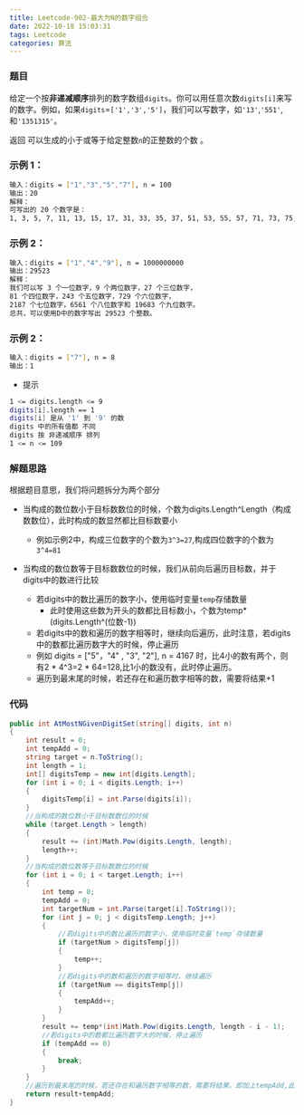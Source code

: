 ```yaml
---
title: Leetcode-902-最大为N的数字组合
date: 2022-10-18 15:03:31
tags: Leetcode
categories: 算法
---
```


### 题目
给定一个按**非递减顺序**排列的数字数组`digits`。你可以用任意次数`digits[i]`来写的数字。例如，如果`digits`=`['1','3','5']`，我们可以写数字，如`'13'`,`'551'`, 和`'1351315'`。

返回 可以生成的小于或等于给定整数`n`的正整数的个数 。

<!--more-->

### 示例 1：
~~~bash
输入：digits = ["1","3","5","7"], n = 100
输出：20
解释：
可写出的 20 个数字是：
1, 3, 5, 7, 11, 13, 15, 17, 31, 33, 35, 37, 51, 53, 55, 57, 71, 73, 75, 77.
~~~

### 示例 2：
~~~bash
输入：digits = ["1","4","9"], n = 1000000000
输出：29523
解释：
我们可以写 3 个一位数字，9 个两位数字，27 个三位数字，
81 个四位数字，243 个五位数字，729 个六位数字，
2187 个七位数字，6561 个八位数字和 19683 个九位数字。
总共，可以使用D中的数字写出 29523 个整数。
~~~

### 示例 2：
~~~bash
输入：digits = ["7"], n = 8
输出：1
~~~

- 提示
~~~bash
1 <= digits.length <= 9
digits[i].length == 1
digits[i] 是从 '1' 到 '9' 的数
digits 中的所有值都 不同 
digits 按 非递减顺序 排列
1 <= n <= 109
~~~

### 解题思路
根据题目意思，我们将问题拆分为两个部分
- 当构成的数位数小于目标数数位的时候，个数为digits.Length^Length（构成数数位），此时构成的数显然都比目标数要小
    - 例如示例2中，构成三位数字的个数为`3^3=27`,构成四位数字的个数为`3^4=81`

- 当构成的数位数等于目标数数位的时候，我们从前向后遍历目标数，并于digits中的数进行比较
    - 若digits中的数比遍历的数字小，使用临时变量`temp`存储数量
        - 此时使用这些数为开头的数都比目标数小，个数为temp*(digits.Length^(位数-1))
    - 若digits中的数和遍历的数字相等时，继续向后遍历，此时注意，若digits中的数都比遍历数字大的时候，停止遍历
    - 例如  digits = ["5"，"4" , "3", "2"],  n = 4167 时，比4小的数有两个，则有2 * 4^3=2 * 64=128,比1小的数没有，此时停止遍历。
    - 遍历到最末尾的时候，若还存在和遍历数字相等的数，需要将结果+1

### 代码
~~~C#
public int AtMostNGivenDigitSet(string[] digits, int n) 
{
    int result = 0;
    int tempAdd = 0;
    string target = n.ToString();
    int length = 1;
    int[] digitsTemp = new int[digits.Length];
    for (int i = 0; i < digits.Length; i++)
    {
        digitsTemp[i] = int.Parse(digits[i]);
    }
    //当构成的数位数小于目标数数位的时候
    while (target.Length > length) 
    {
        result += (int)Math.Pow(digits.Length, length);
        length++;
    }
    //当构成的数位数等于目标数数位的时候
    for (int i = 0; i < target.Length; i++)
    {
        int temp = 0;
        tempAdd = 0;
        int targetNum = int.Parse(target[i].ToString());
        for (int j = 0; j < digitsTemp.Length; j++)
        {
            //若digits中的数比遍历的数字小，使用临时变量`temp`存储数量
            if (targetNum > digitsTemp[j]) 
            {
                temp++;
            }
            //若digits中的数和遍历的数字相等时，继续遍历
            if (targetNum == digitsTemp[j]) 
            {
                tempAdd++;
            }
        }
        result += temp*(int)Math.Pow(digits.Length, length - i - 1);
        //若digits中的数都比遍历数字大的时候，停止遍历
        if (tempAdd == 0) 
        {
            break;
        }                
    }
    //遍历到最末尾的时候，若还存在和遍历数字相等的数，需要将结果，即加上tempAdd,此时tempAdd为1
    return result+tempAdd;
}
~~~
    